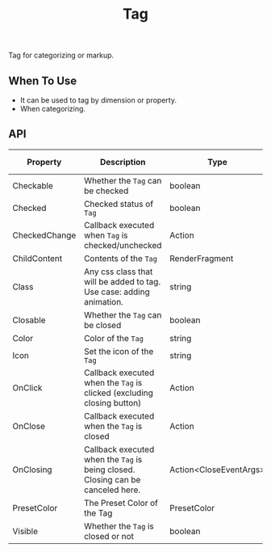 ﻿---
category: Components
type: Data Display
title: Tag
cover: https://gw.alipayobjects.com/zos/alicdn/cH1BOLfxC/Tag.svg
---

Tag for categorizing or markup.

## When To Use

- It can be used to tag by dimension or property.
- When categorizing.

## API

| Property | Description | Type | Default Value | Version | 
| --- | --- | --- | --- | --- |
| Checkable | Whether the `Tag` can be checked | boolean         | false       |
| Checked | 	Checked status of `Tag` | boolean         |false       |
| CheckedChange | Callback executed when `Tag` is checked/unchecked| Action<bool>         |-       |
| ChildContent | Contents of the `Tag`| RenderFragment  |-       |
| Class | Any css class that will be added to tag. Use case: adding animation. | string   | -  | 0.9 
| Closable | Whether the `Tag` can be closed| boolean         | false       |
| Color | Color of the `Tag` | string   | -         |
| Icon | Set the icon of the `Tag`  | string        | -         |
| OnClick | Callback executed when the `Tag` is clicked (excluding closing button) | Action | -         |
| OnClose | Callback executed when the `Tag` is closed     | Action<MouseEventArgs>        | -         |
| OnClosing | Callback executed when the `Tag` is being closed. Closing can be canceled here.     | Action<CloseEventArgs<MouseEventArgs>>        | -         |
| PresetColor | The Preset Color of the Tag | PresetColor   | -         |
| Visible | Whether the `Tag` is closed or not | boolean         | true         |